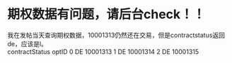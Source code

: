 # 期权数据有问题，请后台check！！

我在发帖当天查询期权数据，10001313仍然还在交易，但是contractstatus返回de，应该是l。	
    contractStatus	optID
0	DE	10001313
1	DE	10001314
2	DE	10001315


